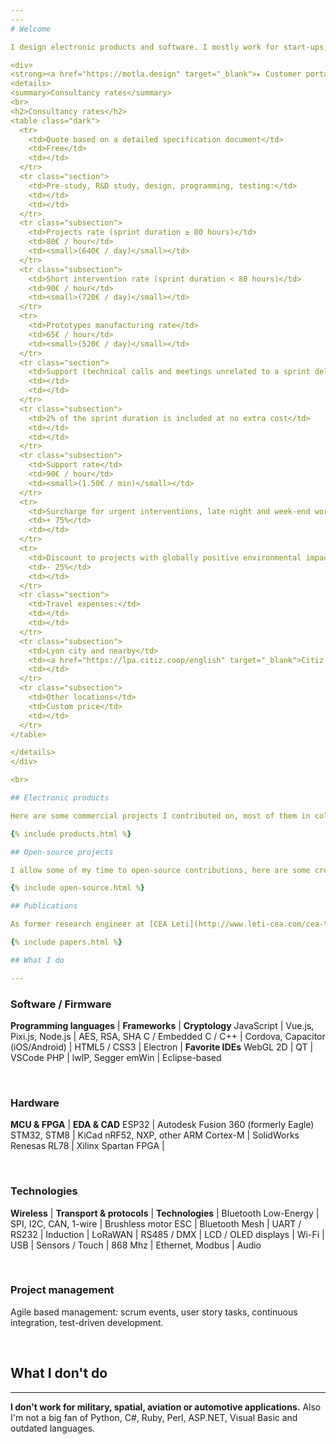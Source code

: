 ```yaml
---
---
# Welcome

I design electronic products and software. I mostly work for start-ups, research, industry and artists.

<div>
<strong><a href="https://motla.design" target="_blank">▸ Customer portal</a></strong>
<details>
<summary>Consultancy rates</summary>
<br>
<h2>Consultancy rates</h2>
<table class="dark">
  <tr>
    <td>Quote based on a detailed specification document</td>
    <td>Free</td>
    <td></td>
  </tr>
  <tr class="section">
    <td>Pre-study, R&D study, design, programming, testing:</td>
    <td></td>
    <td></td>
  </tr>
  <tr class="subsection">
    <td>Projects rate (sprint duration ≥ 80 hours)</td>
    <td>80€ / hour</td>
    <td><small>(640€ / day)</small></td>
  </tr>
  <tr class="subsection">
    <td>Short intervention rate (sprint duration < 80 hours)</td>
    <td>90€ / hour</td>
    <td><small>(720€ / day)</small></td>
  </tr>
  <tr>
    <td>Prototypes manufacturing rate</td>
    <td>65€ / hour</td>
    <td><small>(520€ / day)</small></td>
  </tr>
  <tr class="section">
    <td>Support (technical calls and meetings unrelated to a sprint delivery):</td>
    <td></td>
    <td></td>
  </tr>
  <tr class="subsection">
    <td>2% of the sprint duration is included at no extra cost</td>
    <td></td>
    <td></td>
  </tr>
  <tr class="subsection">
    <td>Support rate</td>
    <td>90€ / hour</td>
    <td><small>(1.50€ / min)</small></td>
  </tr>
  <tr>
    <td>Surcharge for urgent interventions, late night and week-end work</td>
    <td>+ 75%</td>
    <td></td>
  </tr>
  <tr>
    <td>Discount to projects with globally positive environmental impact</td>
    <td>- 25%</td>
    <td></td>
  </tr>
  <tr class="section">
    <td>Travel expenses:</td>
    <td></td>
    <td></td>
  </tr>
  <tr class="subsection">
    <td>Lyon city and nearby</td>
    <td><a href="https://lpa.citiz.coop/english" target="_blank">Citiz rental rate</a></td>
    <td></td>
  </tr>
  <tr class="subsection">
    <td>Other locations</td>
    <td>Custom price</td>
    <td></td>
  </tr>
</table>

</details>
</div>

<br>

## Electronic products

Here are some commercial projects I contributed on, most of them in collaboration with [ONWI](https://www.onwi.fr/){:target="_blank"}, a small electronics design office and medium-sized production unit based near Lyon, France.

{% include products.html %}

## Open-source projects

I allow some of my time to open-source contributions, here are some creations.

{% include open-source.html %}

## Publications

As former research engineer at [CEA Leti](http://www.leti-cea.com/cea-tech/leti/english){:target="_blank"}, part of the largest French public science research center.

{% include papers.html %}

## What I do

---
```


### Software / Firmware

**Programming languages** | **Frameworks**                      | **Cryptology**
JavaScript                | Vue.js, Pixi.js, Node.js            | AES, RSA, SHA
C / Embedded C / C++      | Cordova, Capacitor (iOS/Android)    | 
HTML5 / CSS3              | Electron                            | **Favorite IDEs**
WebGL 2D                  | QT                                  | VSCode
PHP                       | lwIP, Segger emWin                  | Eclipse-based

<br>

### Hardware

**MCU & FPGA**                  | **EDA & CAD**
ESP32                           | Autodesk Fusion 360 (formerly Eagle)
STM32, STM8                     | KiCad
nRF52, NXP, other ARM Cortex-M  | SolidWorks
Renesas RL78                    |
Xilinx Spartan FPGA             |

<br>

### Technologies

**Wireless**          | **Transport & protocols** | **Technologies**      |
Bluetooth Low-Energy  | SPI, I2C, CAN, 1-wire     | Brushless motor ESC   |
Bluetooth Mesh        | UART / RS232              | Induction             |
LoRaWAN               | RS485 / DMX               | LCD / OLED displays   |
Wi-Fi                 | USB                       | Sensors / Touch       |
868 Mhz               | Ethernet, Modbus          | Audio

<br>

### Project management
Agile based management: scrum events, user story tasks, continuous integration, test-driven development.

<br>

## What I don't do

---

**I don't work for military, spatial, aviation or automotive applications.** Also I'm not a big fan of Python, C#, Ruby, Perl, ASP.NET, Visual Basic and outdated languages.